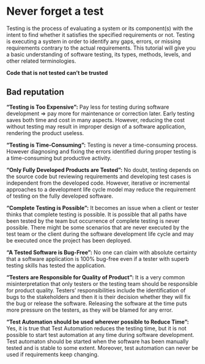# Never forget a test
Testing is the process of evaluating a system or its component(s) with the intent to find whether it satisfies the specified requirements or not. Testing is executing a system in order to identify any gaps, errors, or missing requirements contrary to the actual requirements. This tutorial will give you a basic understanding of software testing, its types, methods, levels, and other related terminologies.

**Code that is not tested can’t be trusted**

## Bad reputation
**“Testing is Too Expensive”:** Pay less for testing during software development => pay more for maintenance or correction later. Early testing saves both time and cost in many aspects. However, reducing the cost without testing may result in improper design of a software application, rendering the product useless.

**“Testing is Time-Consuming”:** Testing is never a time-consuming process. However diagnosing and fixing the errors identified during proper testing is a time-consuming but productive activity.

**“Only Fully Developed Products are Tested”:** No doubt, testing depends on the source code but reviewing requirements and developing test cases is independent from the developed code. However, iterative or incremental approaches to a development life cycle model may reduce the requirement of testing on the fully developed software.

**“Complete Testing is Possible”:** It becomes an issue when a client or tester thinks that complete testing is possible. It is possible that all paths have been tested by the team but occurrence of complete testing is never possible. There might be some scenarios that are never executed by the test team or the client during the software development life cycle and may be executed once the project has been deployed.

**“A Tested Software is Bug-Free”:** No one can claim with absolute certainty that a software application is 100% bug-free even if a tester with superb testing skills has tested the application.

**“Testers are Responsible for Quality of Product”:** It is a very common misinterpretation that only testers or the testing team should be responsible for product quality. Testers’ responsibilities include the identification of bugs to the stakeholders and then it is their decision whether they will fix the bug or release the software. Releasing the software at the time puts more pressure on the testers, as they will be blamed for any error.

**“Test Automation should be used wherever possible to Reduce Time”:** Yes, it is true that Test Automation reduces the testing time, but it is not possible to start test automation at any time during software development. Test automaton should be started when the software has been manually tested and is stable to some extent. Moreover, test automation can never be used if requirements keep changing.
